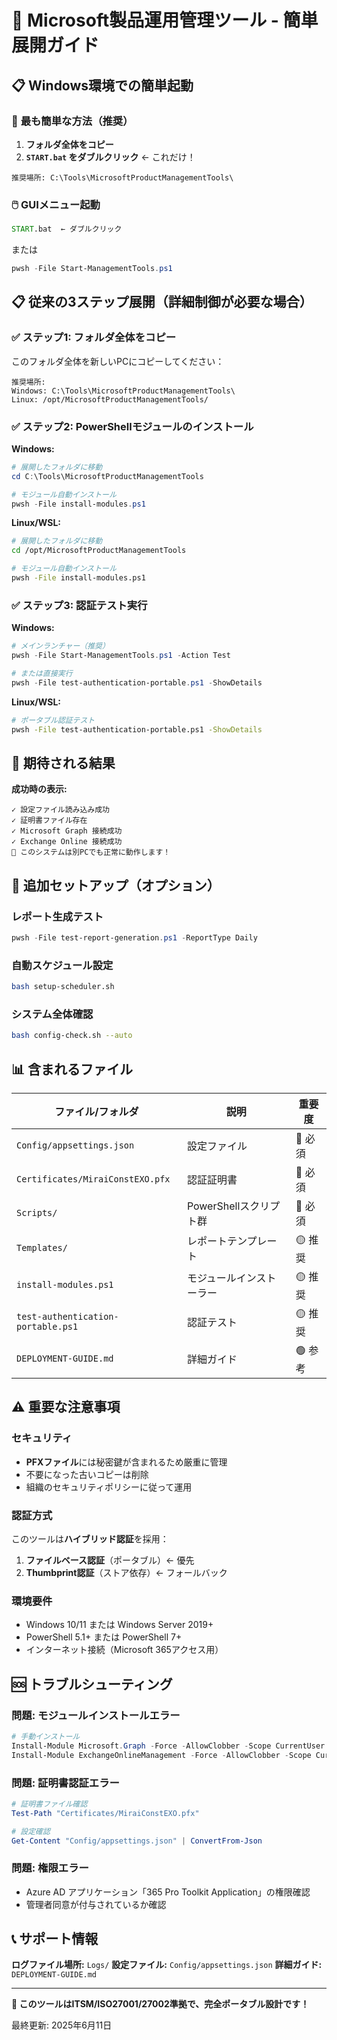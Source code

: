 # 🚀 Microsoft製品運用管理ツール - 簡単展開ガイド

## 📋 **Windows環境での簡単起動**

### 🎯 **最も簡単な方法（推奨）**

1. **フォルダ全体をコピー**
2. **`START.bat` をダブルクリック** ← これだけ！

```
推奨場所: C:\Tools\MicrosoftProductManagementTools\
```

### 🖱️ **GUIメニュー起動**

```cmd
START.bat  ← ダブルクリック
```

または

```powershell
pwsh -File Start-ManagementTools.ps1
```

## 📋 **従来の3ステップ展開（詳細制御が必要な場合）**

### ✅ **ステップ1: フォルダ全体をコピー**

このフォルダ全体を新しいPCにコピーしてください：

```
推奨場所:
Windows: C:\Tools\MicrosoftProductManagementTools\
Linux: /opt/MicrosoftProductManagementTools/
```

### ✅ **ステップ2: PowerShellモジュールのインストール**

**Windows:**
```powershell
# 展開したフォルダに移動
cd C:\Tools\MicrosoftProductManagementTools

# モジュール自動インストール
pwsh -File install-modules.ps1
```

**Linux/WSL:**
```bash
# 展開したフォルダに移動
cd /opt/MicrosoftProductManagementTools

# モジュール自動インストール
pwsh -File install-modules.ps1
```

### ✅ **ステップ3: 認証テスト実行**

**Windows:**
```powershell
# メインランチャー（推奨）
pwsh -File Start-ManagementTools.ps1 -Action Test

# または直接実行
pwsh -File test-authentication-portable.ps1 -ShowDetails
```

**Linux/WSL:**
```bash
# ポータブル認証テスト
pwsh -File test-authentication-portable.ps1 -ShowDetails
```

## 🎯 **期待される結果**

**成功時の表示:**
```
✓ 設定ファイル読み込み成功
✓ 証明書ファイル存在
✓ Microsoft Graph 接続成功
✓ Exchange Online 接続成功
🎉 このシステムは別PCでも正常に動作します！
```

## 🔧 **追加セットアップ（オプション）**

### レポート生成テスト
```powershell
pwsh -File test-report-generation.ps1 -ReportType Daily
```

### 自動スケジュール設定
```bash
bash setup-scheduler.sh
```

### システム全体確認
```bash
bash config-check.sh --auto
```

## 📊 **含まれるファイル**

| ファイル/フォルダ | 説明 | 重要度 |
|------------------|------|--------|
| `Config/appsettings.json` | 設定ファイル | 🔴 必須 |
| `Certificates/MiraiConstEXO.pfx` | 認証証明書 | 🔴 必須 |
| `Scripts/` | PowerShellスクリプト群 | 🔴 必須 |
| `Templates/` | レポートテンプレート | 🟡 推奨 |
| `install-modules.ps1` | モジュールインストーラー | 🟡 推奨 |
| `test-authentication-portable.ps1` | 認証テスト | 🟡 推奨 |
| `DEPLOYMENT-GUIDE.md` | 詳細ガイド | 🟢 参考 |

## ⚠️ **重要な注意事項**

### セキュリティ
- **PFXファイル**には秘密鍵が含まれるため厳重に管理
- 不要になった古いコピーは削除
- 組織のセキュリティポリシーに従って運用

### 認証方式
このツールは**ハイブリッド認証**を採用：

1. **ファイルベース認証**（ポータブル）← 優先
2. **Thumbprint認証**（ストア依存）← フォールバック

### 環境要件
- Windows 10/11 または Windows Server 2019+
- PowerShell 5.1+ または PowerShell 7+
- インターネット接続（Microsoft 365アクセス用）

## 🆘 **トラブルシューティング**

### 問題: モジュールインストールエラー
```powershell
# 手動インストール
Install-Module Microsoft.Graph -Force -AllowClobber -Scope CurrentUser
Install-Module ExchangeOnlineManagement -Force -AllowClobber -Scope CurrentUser
```

### 問題: 証明書認証エラー
```powershell
# 証明書ファイル確認
Test-Path "Certificates/MiraiConstEXO.pfx"

# 設定確認
Get-Content "Config/appsettings.json" | ConvertFrom-Json
```

### 問題: 権限エラー
- Azure AD アプリケーション「365 Pro Toolkit Application」の権限確認
- 管理者同意が付与されているか確認

## 📞 **サポート情報**

**ログファイル場所:** `Logs/`
**設定ファイル:** `Config/appsettings.json`
**詳細ガイド:** `DEPLOYMENT-GUIDE.md`

---

**🎉 このツールはITSM/ISO27001/27002準拠で、完全ポータブル設計です！**

最終更新: 2025年6月11日